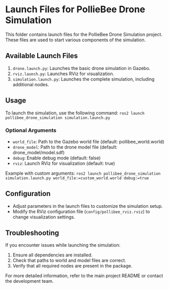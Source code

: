 # Launch Files for PollieBee Drone Simulation

This folder contains launch files for the PollieBee Drone Simulation project. These files are used to start various components of the simulation.

## Available Launch Files

1. `drone.launch.py`: Launches the basic drone simulation in Gazebo.
2. `rviz.launch.py`: Launches RViz for visualization.
3. `simulation.launch.py`: Launches the complete simulation, including additional nodes.

## Usage

To launch the simulation, use the following command:
```ros2 launch pollibee_drone_simulation simulation.launch.py```

### Optional Arguments

- `world_file`: Path to the Gazebo world file (default: pollibee_world.world)
- `drone_model`: Path to the drone model file (default: drone_model/model.sdf)
- `debug`: Enable debug mode (default: false)
- `rviz`: Launch RViz for visualization (default: true)

Example with custom arguments:
```ros2 launch pollibee_drone_simulation simulation.launch.py world_file:=custom_world.world debug:=true```

## Configuration

- Adjust parameters in the launch files to customize the simulation setup.
- Modify the RViz configuration file (`config/pollibee_rviz.rviz`) to change visualization settings.

## Troubleshooting

If you encounter issues while launching the simulation:

1. Ensure all dependencies are installed.
2. Check that paths to world and model files are correct.
3. Verify that all required nodes are present in the package.

For more detailed information, refer to the main project README or contact the development team.
